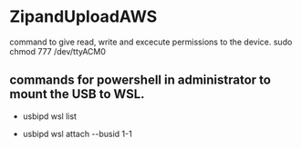 # ZipandUploadAWS
 
 command to give read, write and excecute permissions to the device. sudo chmod 777 /dev/ttyACM0 
 
 ## commands for powershell in administrator to mount the USB to WSL.
 
 - usbipd wsl list

 - usbipd wsl attach --busid 1-1
 
